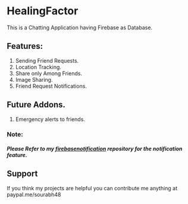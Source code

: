 # HealingFactor

This is a Chatting Application having Firebase as Database.

## Features:

1. Sending Friend Requests.
2. Location Tracking.
3. Share only Among Friends.
4. Image Sharing.
5. Friend Request Notifications.

## Future Addons.

1. Emergency alerts to friends.

### Note:

##### Please Refer to my [firebasenotification](https://github.com/sourabh48/firebasenotification) repository for the notification feature. 


## Support
If you think my projects are helpful you can contribute me anything at paypal.me/sourabh48


